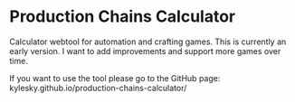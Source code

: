 # Production Chains Calculator
Calculator webtool for automation and crafting games. This is currently an early version. I want to add improvements and support more games over time.

If you want to use the tool please go to the GitHub page: kylesky.github.io/production-chains-calculator/